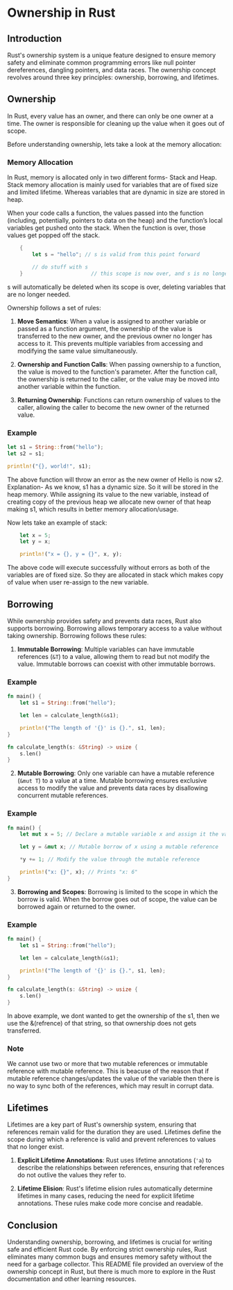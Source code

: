 # Ownership in Rust

## Introduction

Rust's ownership system is a unique feature designed to ensure memory safety and eliminate common programming errors like null pointer dereferences, dangling pointers, and data races. The ownership concept revolves around three key principles: ownership, borrowing, and lifetimes.

## Ownership

In Rust, every value has an owner, and there can only be one owner at a time. The owner is responsible for cleaning up the value when it goes out of scope.

Before understanding ownership, lets take a look at the memory allocation:

### Memory Allocation

In Rust, memory is allocated only in two different forms- Stack and Heap. Stack memory allocation is mainly used for variables that are of fixed size and limited lifetime. Whereas variables that are dynamic in size are stored in heap.

When your code calls a function, the values passed into the function (including, potentially, pointers to data on the heap) and the function’s local variables get pushed onto the stack. When the function is over, those values get popped off the stack.

```rust
    {
        let s = "hello"; // s is valid from this point forward

        // do stuff with s
    }                      // this scope is now over, and s is no longer valid
```
s will automatically be deleted when its scope is over, deleting variables that are no longer needed.


Ownership follows a set of rules:

1. **Move Semantics**: When a value is assigned to another variable or passed as a function argument, the ownership of the value is transferred to the new owner, and the previous owner no longer has access to it. This prevents multiple variables from accessing and modifying the same value simultaneously.

2. **Ownership and Function Calls**: When passing ownership to a function, the value is moved to the function's parameter. After the function call, the ownership is returned to the caller, or the value may be moved into another variable within the function.

3. **Returning Ownership**: Functions can return ownership of values to the caller, allowing the caller to become the new owner of the returned value.

### Example

```rust
let s1 = String::from("hello");
let s2 = s1;

println!("{}, world!", s1);
```
The above function will throw an error as the new owner of Hello is now s2.
Explanation- As we know, s1 has a dynamic size. So it will be stored in the heap memory. While assigning its value to the new variable, instead of creating copy of the previous heap we allocate new owner of that heap making s1, which results in better memory allocation/usage.

Now lets take an example of stack:

``` rust
    let x = 5;
    let y = x;

    println!("x = {}, y = {}", x, y);
```
The above code will execute successfully without errors as both of the variables are of fixed size. So they are allocated in stack which makes copy of value when user re-assign to the new variable.

## Borrowing

While ownership provides safety and prevents data races, Rust also supports borrowing. Borrowing allows temporary access to a value without taking ownership. Borrowing follows these rules:

1. **Immutable Borrowing**: Multiple variables can have immutable references (`&T`) to a value, allowing them to read but not modify the value. Immutable borrows can coexist with other immutable borrows.

### Example

```rust
fn main() {
    let s1 = String::from("hello");

    let len = calculate_length(&s1);

    println!("The length of '{}' is {}.", s1, len);
}

fn calculate_length(s: &String) -> usize {
    s.len()
}
```

2. **Mutable Borrowing**: Only one variable can have a mutable reference (`&mut T`) to a value at a time. Mutable borrowing ensures exclusive access to modify the value and prevents data races by disallowing concurrent mutable references.

### Example 

```rust
fn main() {
    let mut x = 5; // Declare a mutable variable x and assign it the value 5

    let y = &mut x; // Mutable borrow of x using a mutable reference

    *y += 1; // Modify the value through the mutable reference

    println!("x: {}", x); // Prints "x: 6"
}
```

3. **Borrowing and Scopes**: Borrowing is limited to the scope in which the borrow is valid. When the borrow goes out of scope, the value can be borrowed again or returned to the owner.

### Example

``` rust
fn main() {
    let s1 = String::from("hello");

    let len = calculate_length(&s1);

    println!("The length of '{}' is {}.", s1, len);
}

fn calculate_length(s: &String) -> usize {
    s.len()
}

```
In above example, we dont wanted to get the ownership of the s1, then we use the &(refrence) of that string, so that ownership does not gets transferred.


### Note
We cannot use two or more that two mutable references or immutable reference with mutable reference. This is beacuse of the reason that if mutable reference changes/updates the value of the variable then there is no way to sync both of the references, which may result in corrupt data.


## Lifetimes

Lifetimes are a key part of Rust's ownership system, ensuring that references remain valid for the duration they are used. Lifetimes define the scope during which a reference is valid and prevent references to values that no longer exist.

1. **Explicit Lifetime Annotations**: Rust uses lifetime annotations (`'a`) to describe the relationships between references, ensuring that references do not outlive the values they refer to.

2. **Lifetime Elision**: Rust's lifetime elision rules automatically determine lifetimes in many cases, reducing the need for explicit lifetime annotations. These rules make code more concise and readable.

## Conclusion

Understanding ownership, borrowing, and lifetimes is crucial for writing safe and efficient Rust code. By enforcing strict ownership rules, Rust eliminates many common bugs and ensures memory safety without the need for a garbage collector. This README file provided an overview of the ownership concept in Rust, but there is much more to explore in the Rust documentation and other learning resources.

